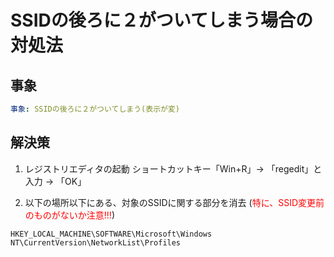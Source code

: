 # SSIDの後ろに２がついてしまう場合の対処法

## 事象
```yaml
事象: SSIDの後ろに２がついてしまう(表示が変)
```

## 解決策

1. レジストリエディタの起動
   ショートカットキー「Win+R」-> 「regedit」と入力 -> 「OK」

1. 以下の場所以下にある、対象のSSIDに関する部分を消去
(<font color=red>特に、SSID変更前のものがないか注意!!!</font>)
```
HKEY_LOCAL_MACHINE\SOFTWARE\Microsoft\Windows NT\CurrentVersion\NetworkList\Profiles
```



